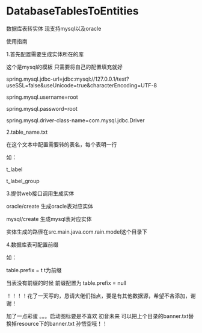 # DatabaseTablesToEntities
数据库表转实体 现支持mysql以及oracle

使用指南


1.首先配置需要生成实体所在的库

这个是mysql的模板 只需要将自己的配置填充就好

spring.mysql.jdbc-url=jdbc:mysql://127.0.0.1/test?useSSL=false&useUnicode=true&characterEncoding=UTF-8


spring.mysql.username=root


spring.mysql.password=root


spring.mysql.driver-class-name=com.mysql.jdbc.Driver

2.table_name.txt

在这个文本中配置需要转的表名，每个表明一行

如：


t_label


t_label_group

3.提供web接口调用生成实体

oracle/create 生成oracle表对应实体


mysql/create  生成mysql表对应实体

实体生成的路径在src.main.java.com.rain.model这个目录下

4.数据库表可配置前缀

如：

table.prefix = t           t为前缀  

当表没有前缀的时候       前缀配置为      table.prefix = null








！！！！花了一天写的，恳请大佬们指点，要是有其他数据源，希望不吝添加，谢谢！




加了一点彩蛋 。。。启动图标要是不喜欢 初音未来 可以把上个目录的banner.txt替换掉resource下的banner.txt  孙悟空哦！！
